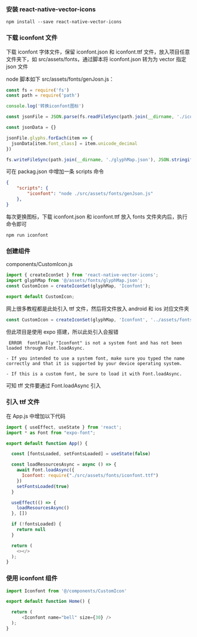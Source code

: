 ### 安装 react-native-vector-icons

```shell
npm install --save react-native-vector-icons
```

### 下载 iconfont 文件

下载 iconfont 字体文件，保留 iconfont.json 和 iconfont.ttf 文件，放入项目任意文件夹下，如 src/assets/fonts，通过脚本将 iconfont.json 转为为 vector 指定 json 文件

node 脚本如下 src/assets/fonts/genJosn.js：

```js
const fs = require('fs')
const path = require('path')

console.log('转换iconfont图标')

const jsonFile = JSON.parse(fs.readFileSync(path.join(__dirname, './iconfont.json'), 'utf-8'))

const jsonData = {}

jsonFile.glyphs.forEach(item => {
  jsonData[item.font_class] = item.unicode_decimal
})

fs.writeFileSync(path.join(__dirname, './glyphMap.json'), JSON.stringify(jsonData),  'utf-8')
```

可在 packag.json 中增加一条 scripts 命令

```json
{
    "scripts": {
        "iconfont": "node ./src/assets/fonts/genJson.js"
    },
}
```

每次更换图标，下载 iconfont.json 和 iconfont.ttf 放入 fonts 文件夹内后，执行命令即可

```shell
npm run iconfont
```

### 创建组件

components/CustomIcon.js

```js
import { createIconSet } from 'react-native-vector-icons';
import glyphMap from '@/assets/fonts/glyphMap.json';
const CustomIcon = createIconSet(glyphMap, 'Iconfont');

export default CustomIcon;
```

网上很多教程都是此处引入 ttf 文件，然后将文件放入 android 和 ios 对应文件夹

```js
const CustomIcon = createIconSet(glyphMap, 'Iconfont', '../assets/fonts/iconfont.ttf')
```

但此项目是使用 expo 搭建，所以此处引入会报错

```shell
 ERROR  fontFamily "Iconfont" is not a system font and has not been loaded through Font.loadAsync.

- If you intended to use a system font, make sure you typed the name correctly and that it is supported by your device operating system.

- If this is a custom font, be sure to load it with Font.loadAsync.
```

可知 tff 文件要通过 Font.loadAsync 引入

### 引入 ttf 文件

在 App.js 中增加以下代码

```js
import { useEffect, useState } from 'react';
import * as Font from "expo-font";

export default function App() {

  const [fontsLoaded, setFontsLoaded] = useState(false)

  const loadResourcesAsync = async () => {
    await Font.loadAsync({
      Iconfont: require("./src/assets/fonts/iconfont.ttf")
    })
    setFontsLoaded(true)
  }

  useEffect(() => {
    loadResourcesAsync()
  }, [])

  if (!fontsLoaded) {
    return null
  }

  return (
    <></>
  );
}
```

### 使用 iconfont 组件

```js
import Iconfont from '@/components/CustomIcon'

export default function Home() {

  return (
      <Iconfont name="bell" size={30} />
  );
}
```


